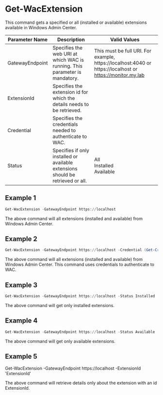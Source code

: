 # Get-WacExtension

This command gets a specified or all (installed or available) extensions available in Windows Admin Center. 

| Parameter Name  | Description                                                  | Valid Values                                                 |
| --------------- | ------------------------------------------------------------ | ------------------------------------------------------------ |
| GatewayEndpoint | Specifies the web URI at which WAC is running. This parameter is mandatory. | This must be full URI. For example, https://localhost:4040 or https://localhost or https://monitor.my.lab |
| ExtensionId     | Specifies the extension id for which the details needs to be retrieved. |                                                              |
| Credential      | Specifies the credentials needed to authenticate to WAC.     |                                                              |
| Status          | Specifies if only installed or available extensions should be retrieved or all. | All<br />Installed<br />Available                            |

## Example 1

```powershell
Get-WacExtension -GatewayEndpoint https://localhost
```

The above command will all extensions (installed and available) from Windows Admin Center.

## Example 2

```powershell
Get-WacExtension -GatewayEndpoint https://localhost -Credential (Get-Credential)
```

The above command will all extensions (installed and available) from Windows Admin Center. This command uses credentials to authenticate to WAC.

## Example 3

```powershell
Get-WacExtension -GatewayEndpoint https://localhost -Status Installed
```

The above command will get only installed extensions.

## Example 4

```powershell
Get-WacExtension -GatewayEndpoint https://localhost -Status Available
```

The above command will get only available extensions.

## Example 5

Get-WacExtension -GatewayEndpoint https://localhost -ExtensionId 'ExtensionId'

The above command will retrieve details only about the extension with an id ExtensionId.

